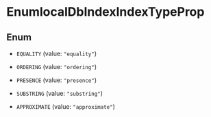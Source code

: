 

# EnumlocalDbIndexIndexTypeProp

## Enum


* `EQUALITY` (value: `"equality"`)

* `ORDERING` (value: `"ordering"`)

* `PRESENCE` (value: `"presence"`)

* `SUBSTRING` (value: `"substring"`)

* `APPROXIMATE` (value: `"approximate"`)



